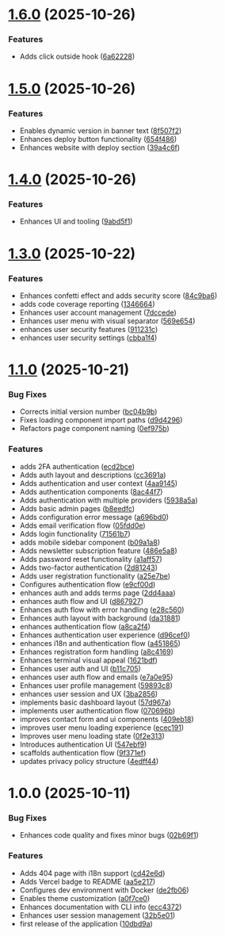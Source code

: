# [1.6.0](https://github.com/nitrokit/nitrokit-nextjs/compare/v1.5.0...v1.6.0) (2025-10-26)


### Features

* Adds click outside hook ([6a62228](https://github.com/nitrokit/nitrokit-nextjs/commit/6a622288ba6935b0063d7c571169fdde7e058d0b))

# [1.5.0](https://github.com/nitrokit/nitrokit-nextjs/compare/v1.4.0...v1.5.0) (2025-10-26)


### Features

* Enables dynamic version in banner text ([8f507f2](https://github.com/nitrokit/nitrokit-nextjs/commit/8f507f2f93a1c9d4a3b073f6632710f6fbbd2ac1))
* Enhances deploy button functionality ([654f486](https://github.com/nitrokit/nitrokit-nextjs/commit/654f48694d6a2b0ef59b71d7c24c837cdff8f6f2))
* Enhances website with deploy section ([39a4c6f](https://github.com/nitrokit/nitrokit-nextjs/commit/39a4c6fb5b5ec31a738e3910710cb15df3f58be5))

# [1.4.0](https://github.com/nitrokit/nitrokit-nextjs/compare/v1.3.0...v1.4.0) (2025-10-26)

### Features

- Enhances UI and tooling ([9abd5f1](https://github.com/nitrokit/nitrokit-nextjs/commit/9abd5f15f14e383b9345a93feed1fe61df3b66de))

# [1.3.0](https://github.com/nitrokit/nitrokit-nextjs/compare/v1.1.0...v1.3.0) (2025-10-22)

### Features

- Enhances confetti effect and adds security score ([84c9ba6](https://github.com/nitrokit/nitrokit-nextjs/commit/84c9ba644dec27114381fbb644a9d00225f09823))
- adds code coverage reporting ([1346664](https://github.com/nitrokit/nitrokit-nextjs/commit/13466645d5739c3288bf00b15929ff0a95c58301))
- Enhances user account management ([7dccede](https://github.com/nitrokit/nitrokit-nextjs/commit/7dccede615e88b1d0042a622dbdae05139f6ac46))
- Enhances user menu with visual separator ([569e654](https://github.com/nitrokit/nitrokit-nextjs/commit/569e6547b72f7f339ed9b35ad229229a308a2e38))
- enhances user security features ([911231c](https://github.com/nitrokit/nitrokit-nextjs/commit/911231c8502e93fff25aa5230600c92500a1311b))
- enhances user security settings ([cbba1f4](https://github.com/nitrokit/nitrokit-nextjs/commit/cbba1f4695967ea2f46eb692b237fd1e36283273))

# [1.1.0](https://github.com/nitrokit/nitrokit-nextjs/compare/v1.0.0...v1.1.0) (2025-10-21)

### Bug Fixes

- Corrects initial version number ([bc04b9b](https://github.com/nitrokit/nitrokit-nextjs/commit/bc04b9bef77621907ae180d0c9bea3464d767771))
- Fixes loading component import paths ([d9d4296](https://github.com/nitrokit/nitrokit-nextjs/commit/d9d429650ab2c11fc30329bfd4225a86ad05a6a2))
- Refactors page component naming ([0ef975b](https://github.com/nitrokit/nitrokit-nextjs/commit/0ef975b5c9ebe9bae1d77d9b2f82ca50f876516f))

### Features

- adds 2FA authentication ([ecd2bce](https://github.com/nitrokit/nitrokit-nextjs/commit/ecd2bce9bec7c95f6244605a89ec3a883668d494))
- Adds auth layout and descriptions ([cc3691a](https://github.com/nitrokit/nitrokit-nextjs/commit/cc3691ae90ecf15b544fb1441e29189d2edce7ea))
- Adds authentication and user context ([4aa9145](https://github.com/nitrokit/nitrokit-nextjs/commit/4aa9145f1ca248c78925b9a8a0c59d50196cf04f))
- Adds authentication components ([8ac44f7](https://github.com/nitrokit/nitrokit-nextjs/commit/8ac44f7901f2b2b7ded1be0f65a3a341eb5d003e))
- Adds authentication with multiple providers ([5938a5a](https://github.com/nitrokit/nitrokit-nextjs/commit/5938a5aeedee80a304e62e38bbb099e90833603e))
- Adds basic admin pages ([b8eedfc](https://github.com/nitrokit/nitrokit-nextjs/commit/b8eedfc363f537622f33349d4f1ff76bf1bba179))
- Adds configuration error message ([a696bd0](https://github.com/nitrokit/nitrokit-nextjs/commit/a696bd0ef88be7543a34a1dfe36a2b46700b32ed))
- Adds email verification flow ([05fdd0e](https://github.com/nitrokit/nitrokit-nextjs/commit/05fdd0e8d25cfcc06eed16fdcc6a964127305888))
- Adds login functionality ([71561b7](https://github.com/nitrokit/nitrokit-nextjs/commit/71561b73222fc426c5b24f475eac97a1f7715908))
- adds mobile sidebar component ([b09a1a8](https://github.com/nitrokit/nitrokit-nextjs/commit/b09a1a80969b9ca6d954e3c76abe0c7186228742))
- Adds newsletter subscription feature ([486e5a8](https://github.com/nitrokit/nitrokit-nextjs/commit/486e5a8705da955ed5db26de62124d4f1a85ad12))
- Adds password reset functionality ([a1aff57](https://github.com/nitrokit/nitrokit-nextjs/commit/a1aff57586c0ee0c70797bdbcb1d48b3a2713d25))
- Adds two-factor authentication ([2d81243](https://github.com/nitrokit/nitrokit-nextjs/commit/2d81243c63cdc1ca664372b5b63ee43aa79e3328))
- Adds user registration functionality ([a25e7be](https://github.com/nitrokit/nitrokit-nextjs/commit/a25e7be9c23631aa61bc5c1c3fe2b4e425b8bb6e))
- Configures authentication flow ([e9cf00d](https://github.com/nitrokit/nitrokit-nextjs/commit/e9cf00d3bbcc53a765ddd0e98595547cfab2fe03))
- enhances auth and adds terms page ([2dd4aaa](https://github.com/nitrokit/nitrokit-nextjs/commit/2dd4aaa79fd5d28a928ce3b32e55358b6a13eb19))
- enhances auth flow and UI ([d867927](https://github.com/nitrokit/nitrokit-nextjs/commit/d86792772b1c689e0c1ab0831fd69f3e712552e8))
- Enhances auth flow with error handling ([e28c560](https://github.com/nitrokit/nitrokit-nextjs/commit/e28c56077d2d9fe8c720bad66baedef011936f02))
- Enhances auth layout with background ([da31881](https://github.com/nitrokit/nitrokit-nextjs/commit/da31881dd2705435d3e3e866fd416ed6d0821fc0))
- enhances authentication flow ([a8ca2f4](https://github.com/nitrokit/nitrokit-nextjs/commit/a8ca2f48970cd18217822dc0377e86f020f8f30e))
- Enhances authentication user experience ([d96cef0](https://github.com/nitrokit/nitrokit-nextjs/commit/d96cef06c59e3c02f86020b7e0574575b5a0224f))
- enhances i18n and authentication flow ([a451865](https://github.com/nitrokit/nitrokit-nextjs/commit/a451865f14d476253e1ba38024bbfc441df72785))
- Enhances registration form handling ([a8c4169](https://github.com/nitrokit/nitrokit-nextjs/commit/a8c41692e4b52a6be88269b09fe17d34e550e79a))
- Enhances terminal visual appeal ([1621bdf](https://github.com/nitrokit/nitrokit-nextjs/commit/1621bdf6d64235079ca1ec7876d9ea3014ca0792))
- Enhances user auth and UI ([b11c705](https://github.com/nitrokit/nitrokit-nextjs/commit/b11c705ac685e57371e4e7525440dc0b98a4357b))
- enhances user auth flow and emails ([e7a0e95](https://github.com/nitrokit/nitrokit-nextjs/commit/e7a0e95274e665079bcdf8e85ac8b330a8d82b9a))
- Enhances user profile management ([59893c8](https://github.com/nitrokit/nitrokit-nextjs/commit/59893c80d5819106504269d2fd6a03ffea13bb02))
- enhances user session and UX ([3ba2856](https://github.com/nitrokit/nitrokit-nextjs/commit/3ba285600f50c38dc74bdd9d7232b4cc43748512))
- implements basic dashboard layout ([57d967a](https://github.com/nitrokit/nitrokit-nextjs/commit/57d967aa1c45c1e67b2208e30242dc4ca142951c))
- implements user authentication flow ([070696b](https://github.com/nitrokit/nitrokit-nextjs/commit/070696bcc54d704c35eb760b71e092214b1bbd62))
- improves contact form and ui components ([409eb18](https://github.com/nitrokit/nitrokit-nextjs/commit/409eb184b0557a226383760f691397546c546a07))
- improves user menu loading experience ([ecec191](https://github.com/nitrokit/nitrokit-nextjs/commit/ecec1914832e6a76e627e6776393e6ae6426a602))
- Improves user menu loading state ([0f2e313](https://github.com/nitrokit/nitrokit-nextjs/commit/0f2e313dbac477704c3d0e38f520944b3607acd1))
- Introduces authentication UI ([547ebf9](https://github.com/nitrokit/nitrokit-nextjs/commit/547ebf95ec1789d74bab05363e39bfbd7c3ac4fd))
- scaffolds authentication flow ([9f371ef](https://github.com/nitrokit/nitrokit-nextjs/commit/9f371efaf2cdef1c85d1274ea77e203f4b85bcf6))
- updates privacy policy structure ([4edff44](https://github.com/nitrokit/nitrokit-nextjs/commit/4edff446935695a16bf0cd753a0f2c3a433271d0))

# 1.0.0 (2025-10-11)

### Bug Fixes

- Enhances code quality and fixes minor bugs ([02b69f1](https://github.com/nitrokit/nitrokit-nextjs/commit/02b69f11c1c5fad4c93f2f8117e0132407018cf1))

### Features

- Adds 404 page with i18n support ([cd42e6d](https://github.com/nitrokit/nitrokit-nextjs/commit/cd42e6df3e6d21c0f3cc4be676b99205fdd8a807))
- Adds Vercel badge to README ([aa5e217](https://github.com/nitrokit/nitrokit-nextjs/commit/aa5e217c930486d9a3b61cdb9c3ee58f01d3e2e1))
- Configures dev environment with Docker ([de2fb06](https://github.com/nitrokit/nitrokit-nextjs/commit/de2fb06501a04a7df686dc0a4ce3ce9c0b21e961))
- Enables theme customization ([a0f7ce0](https://github.com/nitrokit/nitrokit-nextjs/commit/a0f7ce071ed590dc8377bff1f3f6274b37950d37))
- Enhances documentation with CLI info ([ecc4372](https://github.com/nitrokit/nitrokit-nextjs/commit/ecc4372f1934e1a0edfba68c262e86042774648f))
- Enhances user session management ([32b5e01](https://github.com/nitrokit/nitrokit-nextjs/commit/32b5e0184f755d285b0c6fd8edc3f4910a497987))
- first release of the application ([10dbd9a](https://github.com/nitrokit/nitrokit-nextjs/commit/10dbd9aa1da4edb60632f5b0facea5fd01454c33))
